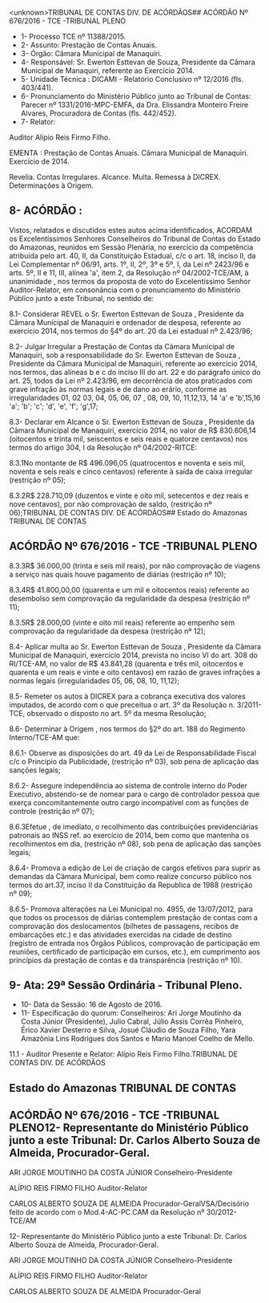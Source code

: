 &lt;unknown&gt;TRIBUNAL DE CONTAS DIV. DE ACÓRDÃOS## ACÓRDÃO Nº 676/2016 - TCE -TRIBUNAL PLENO

- 1- Processo TCE nº 11388/2015.
- 2- Assunto: Prestação de Contas Anuais.
- 3- Órgão: Câmara Municipal de Manaquiri.
- 4-  Responsável: Sr.  Ewerton  Esttevan  de  Souza,  Presidente  da  Câmara  Municipal  de Manaquiri, referente ao Exercício 2014.
- 5- Unidade Técnica : DICAMI - Relatório Conclusivo nº 12/2016 (fls. 403/441).
- 6-  Pronunciamento  do Ministério Público  junto  ao Tribunal  de Contas: Parecer  nº 1331/2016-MPC-EMFA,  da  Dra.  Elissandra  Monteiro  Freire  Alvares,  Procuradora  de Contas (fls. 442/452).
- 7- Relator:

Auditor Alípio Reis Firmo Filho.

EMENTA :  Prestação  de  Contas  Anuais.  Câmara Municipal de Manaquiri. Exercício de 2014.

Revelia. Contas Irregulares. Alcance. Multa. Remessa à DICREX. Determinações à Origem.

## 8- ACÓRDÃO :

Vistos, relatados e discutidos estes autos acima identificados, ACORDAM os Excelentíssimos Senhores Conselheiros do Tribunal de Contas do Estado do Amazonas, reunidos em Sessão Plenária, no exercício da competência atribuída pelo art. 40,  II, da Constituição Estadual, c/c o art. 18, inciso II, da Lei Complementar nº 06/91, arts. 1º, II, 2º, 3º e 5º,  I,  da  Lei  nº  2423/96 e arts. 5º,  II e 11,  III, alínea 'a',  item 2, da Resolução  nº 04/2002-TCE/AM, à  unanimidade ,  nos  termos  da  proposta  de  voto  do  Excelentíssimo Senhor  Auditor-Relator, em  consonância com  o  pronunciamento  do  Ministério  Público junto a este Tribunal, no sentido de:

8.1-  Considerar REVEL o  Sr. Ewerton Esttevan  de  Souza ,  Presidente  da Câmara Municipal de Manaquiri e ordenador de despesa, referente ao exercício 2014, nos termos do §4º do art. 20 da Lei estadual nº 2.423/96;

8.2-  Julgar  Irregular a  Prestação  de  Contas  da  Câmara  Municipal  de Manaquiri,  sob  a  responsabilidade  do  Sr. Ewerton  Esttevan  de  Souza ,  Presidente  da Câmara Municipal de Manaquiri, referente ao exercício 2014, nos termos, das alíneas b e c do inciso III do art. 22 e do parágrafo único do art. 25, todos da Lei nº 2.423/96, em decorrência de atos praticados com grave infração às normas legais e de dano ao erário, conforme  as  irregularidades  01,  02  03,  04,  05,  06,  07  ,  08,  09,  10,  11,12,13,  14  'a'  e 'b',15,16 'a'; 'b'; 'c'; 'd', 'e', 'f'; 'g',17;

8.3- Declarar em Alcance o Sr. Ewerton Esttevan de Souza , Presidente da Câmara Municipal de Manaquiri, exercício 2014, no valor de R$ 830.606,14 (oitocentos e trinta  mil,  seiscentos  e  seis  reais  e  quatorze centavos)  nos  termos  do  artigo  304,  I  da Resolução nº 04/2002-RITCE:

8.3.1No  montante  de  R$ 496.096,05 (quatrocentos  e  noventa  e  seis mil, noventa e seis reais e cinco centavos) referente à saída de caixa irregular (restrição nº 05);

8.3.2R$ 228.710,09 (duzentos e vinte e oito mil, setecentos e dez reais e nove centavos), por não comprovação de saldo, (restrição nº 06);TRIBUNAL DE CONTAS DIV. DE ACÓRDÃOS## Estado do Amazonas TRIBUNAL DE CONTAS

## ACÓRDÃO Nº 676/2016 - TCE -TRIBUNAL PLENO

8.3.3R$ 36.000,00 (trinta  e  seis  mil  reais),  por  não  comprovação  de viagens a serviço nas quais houve pagamento de diárias (restrição nº 10);

8.3.4R$ 41.800,00,00 (quarenta e um mil e oitocentos reais) referente ao desembolso sem comprovação da regularidade da despesa (restrição nº 11);

8.3.5R$ 28.000,00 (vinte  e  oito  mil  reais)  referente  ao  empenho sem comprovação da regularidade da despesa (restrição nº 12);

8.4-  Aplicar  multa ao  Sr. Ewerton  Esttevan  de  Souza , Presidente  da Câmara  Municipal  de  Manaquiri,  exercício  2014,  prevista  no  inciso  VI  do  art.  308  do RI/TCE-AM, no valor de R$ 43.841,28 (quarenta e três mil, oitocentos e quarenta e um reais e vinte e oito centavos) em  razão de graves infrações a normas legais (irregularidades 05, 06, 08, 10, 11,12);

8.5-  Remeter os  autos  à  DICREX  para  a  cobrança  executiva  dos  valores imputados,  de  acordo  com  o  que  preceitua  o  art.  3º  da  Resolução  n.  3/2011-TCE, observado o disposto no art. 5º da mesma Resolução;

8.6-  Determinar  à  Origem ,  nos  termos  do  §2º  do  art.  188  do  Regimento Interno/TCE-AM que:

8.6.1- Observe as  disposições do art. 49 da  Lei de Responsabilidade Fiscal c/c o Princípio da Publicidade, (restrição nº 03), sob pena de aplicação das sanções legais;

8.6.2- Assegure independência ao sistema de controle interno do Poder Executivo,  abstendo-se  de  nomear  para  o  cargo  de  controlador  pessoa  que  exerça concomitantemente outro cargo incompatível com as funções de controle (restrição nº 07);

8.6.3Efetue , de imediato, o recolhimento das contribuições previdenciárias patronais ao INSS ref. ao exercício de 2014, bem como que mantenha os recolhimentos em dia, (restrição nº 08), sob pena de aplicação das sanções legais;

8.6.4-  Promova a  edição  de  Lei  de  criação  de  cargos  efetivos  para suprir as demandas da Câmara Municipal, bem como realize concurso público nos termos do art.37, inciso II da Constituição da Republica de 1988 (restrição nº 09);

8.6.5-  Promova alterações  na  Lei  Municipal  no.  4955,  de  13/07/2012, para  que  todos  os  processos  de  diárias  contemplem  prestação  de  contas  com  a comprovação dos deslocamentos (bilhetes de passagens, recibos de embarcações etc.) e das atividades exercidas na cidade de destino (registro de entrada nos Órgãos Públicos, comprovação de participação em reuniões, certificado de participação em cursos, etc.), em cumprimento aos princípios da prestação de contas e da transparência (restrição nº 10).

## 9- Ata: 29ª Sessão Ordinária - Tribunal Pleno.

- 10- Data da Sessão: 16 de Agosto de 2016.
- 11-  Especificação  do  quorum: Conselheiros:  Ari  Jorge  Moutinho  da  Costa  Júnior (Presidente),  Julio  Cabral,  Júlio  Assis  Corrêa  Pinheiro,  Érico  Xavier  Desterro  e  Silva, Josué Cláudio de Souza Filho, Yara Amazônia Lins Rodrigues dos Santos e Mario Manoel Coelho de Mello.

11.1 - Auditor Presente e Relator: Alípio Reis Firmo Filho.TRIBUNAL DE CONTAS DIV. DE ACÓRDÃOS

## Estado do Amazonas TRIBUNAL DE CONTAS

## ACÓRDÃO Nº 676/2016 - TCE -TRIBUNAL PLENO12-  Representante  do  Ministério  Público  junto  a  este Tribunal: Dr.  Carlos  Alberto Souza de Almeida, Procurador-Geral.

ARI JORGE MOUTINHO DA COSTA JÚNIOR Conselheiro-Presidente

ALÍPIO REIS FIRMO FILHO Auditor-Relator

CARLOS ALBERTO SOUZA DE ALMEIDA Procurador-GeralVSA/Decisório feito de acordo com o Mod.4-AC-PC.CAM da Resolução nº 30/2012-TCE/AM

12-  Representante  do  Ministério  Público  junto  a  este Tribunal: Dr.  Carlos  Alberto Souza de Almeida, Procurador-Geral.

ARI JORGE MOUTINHO DA COSTA JÚNIOR Conselheiro-Presidente

ALÍPIO REIS FIRMO FILHO Auditor-Relator

CARLOS ALBERTO SOUZA DE ALMEIDA Procurador-Geral